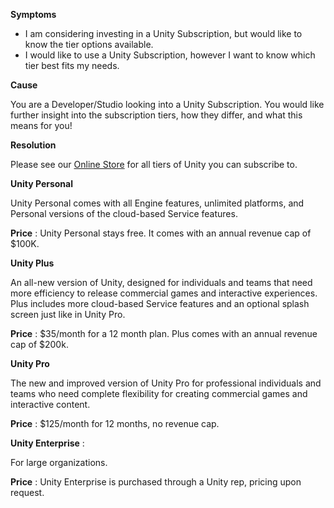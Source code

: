 
        

**Symptoms** 

*   I am considering investing in a Unity Subscription, but would like to know the tier options available.
*   I would like to use a Unity Subscription, however I want to know which tier best fits my needs.

**Cause** 

You are a Developer/Studio looking into a Unity Subscription. You would like further insight into the subscription tiers, how they differ, and what this means for you!

**Resolution** 

Please see our [Online Store](https://store.unity.com/) for all tiers of Unity you can subscribe to.

**Unity Personal** 

Unity Personal comes with all Engine features, unlimited platforms, and Personal versions of the cloud-based Service features.

**Price** : Unity Personal stays free. It comes with an annual revenue cap of \$100K.

**Unity Plus** 

An all-new version of Unity, designed for individuals and teams that need more efficiency to release commercial games and interactive experiences. Plus includes more cloud-based Service features and an optional splash screen just like in Unity Pro.

**Price** : \$35/month for a 12 month plan. Plus comes with an annual revenue cap of \$200k.

**Unity Pro** 

The new and improved version of Unity Pro for professional individuals and teams who need complete flexibility for creating commercial games and interactive content.

**Price** : \$125/month for 12 months, no revenue cap.

**Unity Enterprise** :

For large organizations.

**Price** : Unity Enterprise is purchased through a Unity rep, pricing upon request.

      